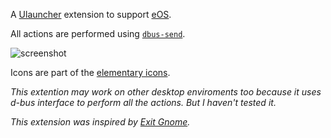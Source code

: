 A [Ulauncher](https://ulauncher.io/) extension to support [eOS](https://elementary.io/).

All actions are performed using [`dbus-send`](https://dbus.freedesktop.org/doc/dbus-send.1.html).

![screenshot](https://i.imgur.com/gYBSwbS.png)

Icons are part of the [elementary icons](https://github.com/elementary/icons).

_This extention may work on other desktop enviroments too because it uses d-bus interface to perform all the actions. But I haven't tested it._

_This extension was inspired by [Exit Gnome](https://github.com/leinardi/ulauncher-exit-gnome)._